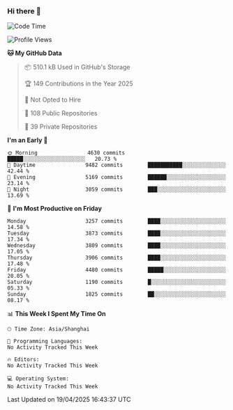 ### Hi there 👋

<!--
**qbosen/qbosen** is a ✨ _special_ ✨ repository because its `README.md` (this file) appears on your GitHub profile.

Here are some ideas to get you started:

- 🔭 I’m currently working on ...
- 🌱 I’m currently learning ...
- 👯 I’m looking to collaborate on ...
- 🤔 I’m looking for help with ...
- 💬 Ask me about ...
- 📫 How to reach me: ...
- 😄 Pronouns: ...
- ⚡ Fun fact: ...
-->

<!--START_SECTION:waka-->
![Code Time](http://img.shields.io/badge/Code%20Time-2%2C111%20hrs%2036%20mins-blue)

![Profile Views](http://img.shields.io/badge/Profile%20Views-0-blue)

**🐱 My GitHub Data** 

> 📦 510.1 kB Used in GitHub's Storage 
 > 
> 🏆 149 Contributions in the Year 2025
 > 
> 🚫 Not Opted to Hire
 > 
> 📜 108 Public Repositories 
 > 
> 🔑 39 Private Repositories 
 > 
**I'm an Early 🐤** 

```text
🌞 Morning                4630 commits        █████░░░░░░░░░░░░░░░░░░░░   20.73 % 
🌆 Daytime                9482 commits        ███████████░░░░░░░░░░░░░░   42.44 % 
🌃 Evening                5169 commits        ██████░░░░░░░░░░░░░░░░░░░   23.14 % 
🌙 Night                  3059 commits        ███░░░░░░░░░░░░░░░░░░░░░░   13.69 % 
```
📅 **I'm Most Productive on Friday** 

```text
Monday                   3257 commits        ████░░░░░░░░░░░░░░░░░░░░░   14.58 % 
Tuesday                  3873 commits        ████░░░░░░░░░░░░░░░░░░░░░   17.34 % 
Wednesday                3809 commits        ████░░░░░░░░░░░░░░░░░░░░░   17.05 % 
Thursday                 3906 commits        ████░░░░░░░░░░░░░░░░░░░░░   17.48 % 
Friday                   4480 commits        █████░░░░░░░░░░░░░░░░░░░░   20.05 % 
Saturday                 1190 commits        █░░░░░░░░░░░░░░░░░░░░░░░░   05.33 % 
Sunday                   1825 commits        ██░░░░░░░░░░░░░░░░░░░░░░░   08.17 % 
```


📊 **This Week I Spent My Time On** 

```text
🕑︎ Time Zone: Asia/Shanghai

💬 Programming Languages: 
No Activity Tracked This Week

🔥 Editors: 
No Activity Tracked This Week

💻 Operating System: 
No Activity Tracked This Week
```


 Last Updated on 19/04/2025 16:43:37 UTC
<!--END_SECTION:waka-->

